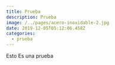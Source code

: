 ```yaml
---
title: Prueba
description: Prueba
image: /../pages/acero-inoxidable-2.jpg
date: 2019-12-05T05:12:06.458Z
categories:
  - prueba
---
```

Esto Es una prueba
